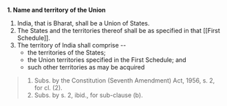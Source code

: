 **1. Name and territory of the Union**
1. India, that is Bharat, shall be a Union of States.
2. The States and the territories thereof shall be as specified in that [[First Schedule]].
3. The territory of India shall comprise --
	- the territories of the States;
	- the Union territories specified in the First Schedule; and
	- such other territories as may be acquired
	
 
 

> 1. Subs. by the Constitution (Seventh Amendment) Act, 1956, s. 2, for cl. (2).
> 1. Subs. by s. 2, ibid., for sub-clause (b).


